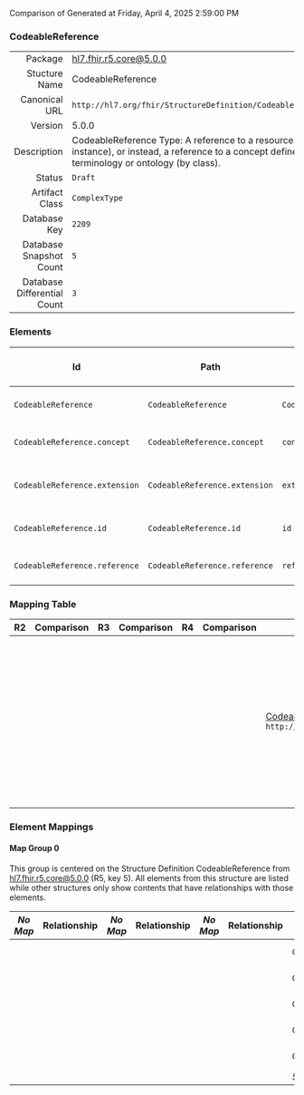 Comparison of 
Generated at Friday, April 4, 2025 2:59:00 PM

### CodeableReference

|      |     |
| ---: | --- |
| Package | hl7.fhir.r5.core@5.0.0 |
| Stucture Name | CodeableReference |
| Canonical URL | `http://hl7.org/fhir/StructureDefinition/CodeableReference` |
| Version | 5.0.0 |
| Description | CodeableReference Type: A reference to a resource (by instance), or instead, a reference to a concept defined in a terminology or ontology (by class). |
| Status | `Draft` |
| Artifact Class | `ComplexType` |
| Database Key | `2209` |
| Database Snapshot Count | `5` |
| Database Differential Count | `3` |

### Elements

| Id | Path | Name | Base Path | Short | Cardinality | Collated Type | Binding Strength | Binding Value Set |
| -- | ---- | ---- | --------- | ----- | ----------- | ------------- | ---------------- | ----------------- |
| `CodeableReference` | `CodeableReference` | `CodeableReference` | CodeableReference | Reference to a resource or a concept | 0..* | CodeableReference |  |  |
| `CodeableReference.concept` | `CodeableReference.concept` | `concept` | CodeableReference.concept | Reference to a concept (by class) | 0..1 | CodeableConcept |  |  |
| `CodeableReference.extension` | `CodeableReference.extension` | `extension` | Element.extension | Additional content defined by implementations | 0..* | Extension |  |  |
| `CodeableReference.id` | `CodeableReference.id` | `id` | Element.id | Unique id for inter-element referencing | 0..1 | id |  |  |
| `CodeableReference.reference` | `CodeableReference.reference` | `reference` | CodeableReference.reference | Reference to a resource (by instance) | 0..1 | Reference |  |  |
### Mapping Table

| R2 | Comparison | R3 | Comparison | R4 | Comparison | R4B | Comparison | R5
| --- | --- | --- | --- | --- | --- | --- | --- | ---
| | | | | | | [CodeableReference](/docs/R4B/ComplexTypes/CodeableReference.md)<br/> `http://hl7.org/fhir/StructureDefinition/CodeableReference\|4.3.0` | →→→→→→→<br/>`Equivalent`<br/>- DBKey: `894`<br/>- Reviewed: `n/a`<br/>- By: `n/a`<br/>→→→→→→→<hr/>←←←←←←←<br/>`Equivalent`<br/>- DBKey: `1123`<br/>- Reviewed: `n/a`<br/>- By: `n/a`<br/>←←←←←←←| [CodeableReference](/docs/R5/ComplexTypes/CodeableReference.md)<br/> `http://hl7.org/fhir/StructureDefinition/CodeableReference\|5.0.0` 

### Element Mappings


#### Map Group 0

This group is centered on the Structure Definition CodeableReference from hl7.fhir.r5.core@5.0.0 (R5, key 5).
All elements from this structure are listed while other structures only show contents that have relationships with those elements.

| *No Map* | Relationship | *No Map* | Relationship | *No Map* | Relationship | [R4B CodeableReference](/docs/R4B/ComplexTypes/CodeableReference.md)| Relationship | R5 CodeableReference
| --- | --- | --- | --- | --- | --- | --- | --- | ---
| | | | | | | `CodeableReference`| _Equivalent_<br/>(35689/35690)| **`CodeableReference`**
| | | | | | | `CodeableReference.id`| _Equivalent_<br/>(35691/35692)| **`CodeableReference.id`**
| | | | | | | `CodeableReference.extension`| _Equivalent_<br/>(35693/35694)| **`CodeableReference.extension`**
| | | | | | | `CodeableReference.concept`| _Equivalent_<br/>(35695/35696)| **`CodeableReference.concept`**
| | | | | | | `CodeableReference.reference`| _Equivalent_<br/>(35697/35698)| **`CodeableReference.reference`**
| | | | | | | *5 of 5 elements used* | | *5 of 5 elements used* 


